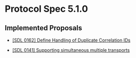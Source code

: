 # Protocol Spec 5.1.0

## Implemented Proposals


- [[SDL 0162] Define Handling of Duplicate Correlation IDs](https://github.com/smartdevicelink/protocol_spec/issues/17)

- [[SDL 0141] Supporting simultaneous multiple transports](https://github.com/smartdevicelink/protocol_spec/issues/15)

